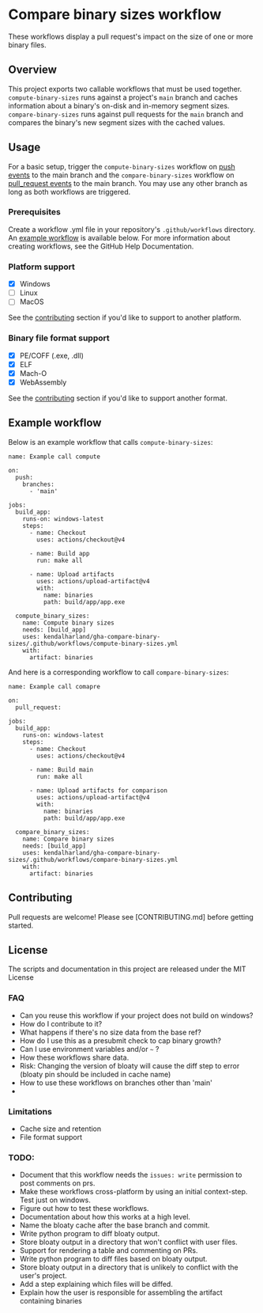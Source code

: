 # Compare binary sizes workflow

These workflows display a pull request's impact on the size of one or more binary files.

## Overview

This project exports two callable workflows that must be used together. 
`compute-binary-sizes` runs against a project's `main` branch and caches information about a binary's on-disk and in-memory segment sizes. `compare-binary-sizes` runs against pull requests for the `main` branch and compares the binary's new segment sizes with the cached values.

## Usage

For a basic setup, trigger the `compute-binary-sizes` workflow on [push events](https://docs.github.com/en/actions/using-workflows/events-that-trigger-workflows#push) to the main branch and the `compare-binary-sizes` workflow on [pull_request events](https://docs.github.com/en/actions/using-workflows/events-that-trigger-workflows#pull_request) to the main branch. You may use any other branch as long as both workflows are triggered.

### Prerequisites

Create a workflow .yml file in your repository's `.github/workflows` directory. An [example workflow](#example-workflow) is available below. For more information about creating workflows, see the GitHub Help Documentation.

### Platform support

- [x] Windows
- [ ] Linux
- [ ] MacOS

See the [contributing](#contributing) section if you'd like to support to another platform.

### Binary file format support

- [x] PE/COFF (.exe, .dll)
- [x] ELF
- [x] Mach-O
- [x] WebAssembly

See the [contributing](#contributing) section if you'd like to support another format.

## Example workflow

Below is an example workflow that calls `compute-binary-sizes`:

```
name: Example call compute

on:
  push:
    branches:
      - 'main'

jobs:
  build_app:
    runs-on: windows-latest
    steps:
      - name: Checkout
        uses: actions/checkout@v4

      - name: Build app
        run: make all 

      - name: Upload artifacts
        uses: actions/upload-artifact@v4
        with:
          name: binaries
          path: build/app/app.exe

  compute_binary_sizes:
    name: Compute binary sizes
    needs: [build_app]
    uses: kendalharland/gha-compare-binary-sizes/.github/workflows/compute-binary-sizes.yml
    with:
      artifact: binaries
```

And here is a corresponding workflow to call `compare-binary-sizes`:

```
name: Example call comapre

on:
  pull_request:
  
jobs:
  build_app:
    runs-on: windows-latest
    steps:
      - name: Checkout
        uses: actions/checkout@v4

      - name: Build main
        run: make all

      - name: Upload artifacts for comparison
        uses: actions/upload-artifact@v4
        with:
          name: binaries
          path: build/app/app.exe

  compare_binary_sizes:
    name: Compare binary sizes
    needs: [build_app]
    uses: kendalharland/gha-compare-binary-sizes/.github/workflows/compare-binary-sizes.yml
    with:
      artifact: binaries
```

## Contributing

Pull requests are welcome! Please see [CONTRIBUTING.md] before getting started.

## License

The scripts and documentation in this project are released under the MIT License

### FAQ
- Can you reuse this workflow if your project does not build on windows?
- How do I contribute to it?
- What happens if there's no size data from the base ref?
- How do I use this as a presubmit check to cap binary growth?
- Can I use environment variables and/or `~` ?
- How these workflows share data.
- Risk: Changing the version of bloaty will cause the diff step to error (bloaty pin should be included in cache name)
- How to use these workflows on branches other than 'main'
- 
### Limitations
- Cache size and retention
- File format support

### TODO:
- Document that this  workflow needs the `issues: write` permission to post comments on prs.
- Make these workflows cross-platform by using an initial context-step. Test just on windows.
- Figure out how to test these workflows.
- Documentation about how this works at a high level.
- Name the bloaty cache after the base branch and commit.
- Write python program to diff bloaty output.
- Store bloaty output in a directory that won't conflict with user files.
- Support for rendering a table and commenting on PRs.
- Write python program to diff files based on bloaty output.
- Store bloaty output in a directory that is unlikely to conflict with the user's project.
- Add a step explaining which files will be diffed.
- Explain how the user is responsible for assembling the artifact containing binaries
